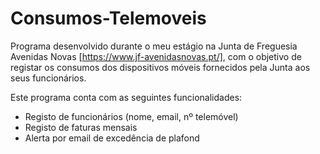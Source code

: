 # Consumos-Telemoveis

Programa desenvolvido durante o meu estágio na Junta de Freguesia Avenidas Novas [https://www.jf-avenidasnovas.pt/], com o objetivo de registar os consumos dos dispositivos móveis fornecidos pela Junta aos seus funcionários.

Este programa conta com as seguintes funcionalidades:
- Registo de funcionários (nome, email, nº telemóvel)
- Registo de faturas mensais
- Alerta por email de excedência de plafond

